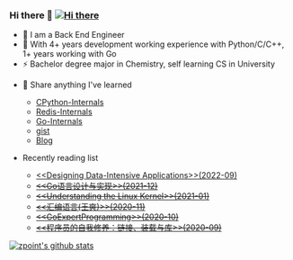 ### Hi there 👋 [![Hi there](http://www.zpoint.xyz:8080/count/tag.svg?url=github%2Fzpoint)](https://rushter.com/blog/github-profile-markdown/)

<!--
**zpoint/zpoint** is a ✨ _special_ ✨ repository because its `README.md` (this file) appears on your GitHub profile.

Here are some ideas to get you started:

- 🔭 I’m currently working on ...
- 🌱 I’m currently learning ...
- 👯 I’m looking to collaborate on ...
- 🤔 I’m looking for help with ...
- 💬 Ask me about ...
- 📫 How to reach me: ...
- 😄 Pronouns: ...
- ⚡ Fun fact: ...
- 🌱 I’m currently reading [<<程序员的自我修养：链接、装载与库>>](https://item.jd.com/10067200.html#crumb-wrap)
- I’m currently working on [Go-Internals](https://github.com/zpoint/Go-Internals) off the work time
- 👯 Open source project

-->

- 💼  I am a Back End Engineer
- 🤔  With 4+ years development working experience with Python/C/C++, 1+ years working with Go
- ⚡ Bachelor degree major in Chemistry, self learning CS in University 

<!-- - ⚡ Bachelor degree major in Chemistry, self learning CS in University -->
- 💬  Share anything I've learned 
  - [CPython-Internals](https://github.com/zpoint/CPython-Internals)
  - [Redis-Internals](https://github.com/zpoint/Redis-Internals)
  - [Go-Internals](https://github.com/zpoint/Go-Internals)
  - [gist](https://gist.github.com/zpoint)
  - [Blog](https://github.com/zpoint/Blog)

- Recently reading list

  - [\<\<Designing Data-Intensive Applications\>\>(2022-09)](https://www.amazon.com/Designing-Data-Intensive-Applications-Reliable-Maintainable/dp/1449373321)
  - ~~[\<\<Go语言设计与实现\>\>(2021-12)](https://item.jd.com/13521160.html)~~
  - ~~[\<\<Understanding the Linux Kernel\>\>(2021-01)](https://www.amazon.com/Understanding-Linux-Kernel-Third-Daniel/dp/0596005652)~~
  - ~~[\<\<汇编语言(王爽)\>\>(2020-11)](https://item.jd.com/12841436.html)~~
  - ~~[\<\<GoExpertProgramming\>\>(2020-10)](https://item.jd.com/12920392.html)~~
  - ~~[\<\<程序员的自我修养：链接、装载与库\>\>(2020-09)](https://item.jd.com/10067200.html#crumb-wrap)~~
 
 
[![zpoint's github stats](https://github-readme-stats.vercel.app/api?username=zpoint)](https://github.com/zpoint)
 
